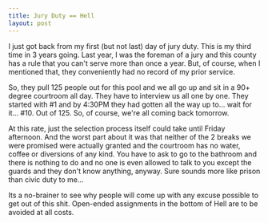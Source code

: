 ```yaml
--- 
title: Jury Duty == Hell
layout: post
---
```

I just got back from my first (but not last) day of jury duty. This is my third time in 3 years going. Last year, I was the foreman of a jury and this county has a rule that you can't serve more than once a year. But, of course, when I mentioned that, they conveniently had no record of my prior service.

So, they pull 125 people out for this pool and we all go up and sit in a 90+ degree courtroom all day. They have to interview us all one by one. They started with #1 and by 4:30PM they had gotten all the way up to... wait for it... #10. Out of 125. So, of course, we're all coming back tomorrow.

At this rate, just the selection process itself could take until Friday afternoon. And the worst part about it was that neither of the 2 breaks we were promised were actually granted and the courtroom has no water, coffee or diversions of any kind. You have to ask to go to the bathroom and there is nothing to do and no one is even allowed to talk to you except the guards and they don't know anything, anyway. Sure sounds more like prison than civic duty to me...

Its a no-brainer to see why people will come up with any excuse possible to get out of this shit. Open-ended assignments in the bottom of Hell are to be avoided at all costs.
